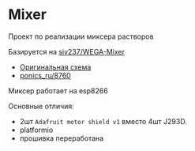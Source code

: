 # Mixer

Проект по  реализации миксера растворов

Базируется на [siv237/WEGA-Mixer](https://github.com/siv237/WEGA-Mixer)

* [Оригинальная схема](scheme_original.pdf)
* [ponics_ru/8760](https://t.me/ponics_ru/87060)

Миксер работает на esp8266

Основные отличия:

* 2шт `Adafruit motor shield v1` вместо 4шт J293D.
* platformio
* прошивка переработана